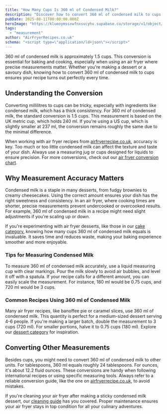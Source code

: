 ```yaml
---
title: "How Many Cups Is 360 ml of Condensed Milk?"
description: "Discover how to convert 360 ml of condensed milk to cups for perfect baking results every time. Get the exact measurement now!"
pubDate: 2025-08-11T00:00:00.000Z
heroImage: "https://klueoymssxwfnxsvcyhv.supabase.co/storage/v1/object/public/md/how-many-cups-is-360-ml-of-condensed-milk-cf0a8d23.webp"
tags:
  - "measurement"
author: "AirFryerRecipes.co.uk"
schema: "<script type=\"application/ld+json\"></script>"
---
```


<p>360 ml of condensed milk is approximately 1.5 cups. This conversion is essential for baking and cooking, especially when using an air fryer where precise measurements matter. Whether you're making a dessert or a savoury dish, knowing how to convert 360 ml of condensed milk to cups ensures your recipe turns out perfectly every time.</p>

<h2>Understanding the Conversion</h2>
<p>Converting millilitres to cups can be tricky, especially with ingredients like condensed milk, which has a thick consistency. For 360 ml of condensed milk, the standard conversion is 1.5 cups. This measurement is based on the UK metric cup, which holds 240 ml. If you're using a US cup, which is slightly smaller at 237 ml, the conversion remains roughly the same due to the minimal difference.</p>
<p>When working with air fryer recipes from <a href=https://www.airfryerrecipe.co.uk/recipes>airfryerrecipe.co.uk</a>, accuracy is key. Too much or too little condensed milk can affect the texture and taste of your dish. Always use a measuring jug or cups designed for liquids to ensure precision. For more conversions, check out our <a href=https://www.airfryerrecipe.co.uk/air-fryer-conversion-chart>air fryer conversion chart</a>.</p>

<h2>Why Measurement Accuracy Matters</h2>
<p>Condensed milk is a staple in many desserts, from fudgy brownies to creamy cheesecakes. Using the correct amount ensures your dish has the right sweetness and consistency. In an air fryer, where cooking times are shorter, precise measurements prevent undercooked or overcooked results. For example, 360 ml of condensed milk in a recipe might need slight adjustments if you're scaling up or down.</p>
<p>If you're experimenting with air fryer desserts, like those in our <a href=https://www.airfryerrecipe.co.uk/recipe-category/cakes>cake category</a>, knowing how many cups 360 ml of condensed milk equals is invaluable. It saves time and reduces waste, making your baking experience smoother and more enjoyable.</p>

<h3>Tips for Measuring Condensed Milk</h3>
<p>To measure 360 ml of condensed milk accurately, use a liquid measuring cup with clear markings. Pour the milk slowly to avoid air bubbles, and level it off with a spatula. If your recipe calls for a different amount, you can easily scale the measurement. For instance, 180 ml would be 0.75 cups, and 720 ml would be 3 cups.</p>

<h3>Common Recipes Using 360 ml of Condensed Milk</h3>
<p>Many air fryer recipes, like banoffee pie or caramel slices, use 360 ml of condensed milk. This quantity is perfect for a medium-sized dessert serving 4-6 people. If you're making a larger batch, double the measurement to 3 cups (720 ml). For smaller portions, halve it to 0.75 cups (180 ml). Explore our <a href=https://www.airfryerrecipe.co.uk/recipe-category/dessert>dessert category</a> for inspiration.</p>

<h2>Converting Other Measurements</h2>
<p>Besides cups, you might need to convert 360 ml of condensed milk to other units. For tablespoons, 360 ml equals roughly 24 tablespoons. For ounces, it's about 12.2 fluid ounces. These conversions are handy when following international recipes or using specific measuring tools. Always refer to a reliable conversion guide, like the one on <a href=https://www.airfryerrecipe.co.uk>airfryerrecipe.co.uk</a>, to avoid mistakes.</p>
<p>If you're cleaning your air fryer after making a sticky condensed milk dessert, our <a href=https://www.airfryerrecipe.co.uk/air-fryer-cleaner>cleaning guide</a> has you covered. Proper maintenance ensures your air fryer stays in top condition for all your culinary adventures.</p>